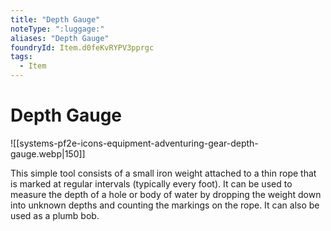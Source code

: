 ```yaml
---
title: "Depth Gauge"
noteType: ":luggage:"
aliases: "Depth Gauge"
foundryId: Item.d0feKvRYPV3pprgc
tags:
  - Item
---
```


# Depth Gauge
![[systems-pf2e-icons-equipment-adventuring-gear-depth-gauge.webp|150]]

This simple tool consists of a small iron weight attached to a thin rope that is marked at regular intervals (typically every foot). It can be used to measure the depth of a hole or body of water by dropping the weight down into unknown depths and counting the markings on the rope. It can also be used as a plumb bob.
